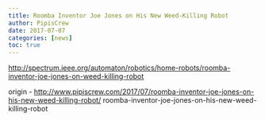 ```yaml
---
title: Roomba Inventor Joe Jones on His New Weed-Killing Robot
author: PipisCrew
date: 2017-07-07
categories: [news]
toc: true
---
```


http://spectrum.ieee.org/automaton/robotics/home-robots/roomba-inventor-joe-jones-on-weed-killing-robot

origin - http://www.pipiscrew.com/2017/07/roomba-inventor-joe-jones-on-his-new-weed-killing-robot/ roomba-inventor-joe-jones-on-his-new-weed-killing-robot